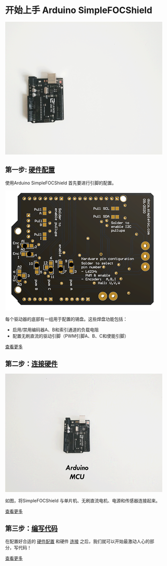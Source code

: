 # 开始上手 Arduino <span class="simple">Simple<span class="foc">FOC</span>Shield</span>  

<img src="extras/Images/simple_foc_shield_v13_small.gif" class="width50">

## 第一步: [硬件配置](pads_soldering) 
 使用Arduino <span class="simple">Simple<span class="foc">FOC</span>Shield</span> 首先要进行引脚的配置。

<img src="extras/Images/shield_bot_v131_pinout.gif" class="width40">

每个驱动器的底部有一组用于配置的锡盘。这些焊盘功能包括：
- 启用/禁用编码器A、B和索引通道的负载电阻
- 配置无刷直流的驱动引脚（PWM引脚A、B、C和使能引脚）

[查看更多](pads_soldering)



## 第二步：[连接硬件](foc_shield_connect_hardware)

<img src="extras/Images/connection.gif" class="width50">

如图，将<span class="simple">Simple<span class="foc">FOC</span>Shield</span> 与单片机、无刷直流电机、电源和传感器连接起来。

[查看更多](foc_shield_connect_hardware)

## 第三步：[编写代码](foc_shield_code)

在配置好合适的 [硬件配置](pads_soldering) 和硬件 [连接](foc_shield_connect_hardware) 之后，我们就可以开始最激动人心的部分，写代码！

[查看更多](foc_shield_code)